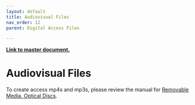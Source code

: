 ```yaml
---
layout: default
title: Audiovisual Files
nav_order: 12
parent: Digital Access Files

---
```


**[Link to master document.](https://docs.google.com/document/d/1QEfQ3uOgp_Mkiilf3Iz-uiEQaIVpkGHQIqSLVcSjt0I/edit?usp=sharing)**

# Audiovisual Files

To create access mp4s and mp3s, please review the manual for [Removable Media, Optical Discs](https://newschoolarchives.github.io/docs/1_removable_media/3_optical_disks.html).